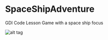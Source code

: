 # SpaceShipAdventure
GDI Code Lesson Game with a space ship focus

![alt tag](https://raw.githubusercontent.com/rkenning/SpaceshipCommander/master/SpaceShipAdventure/Documentation/ScreenShot.jpg)
